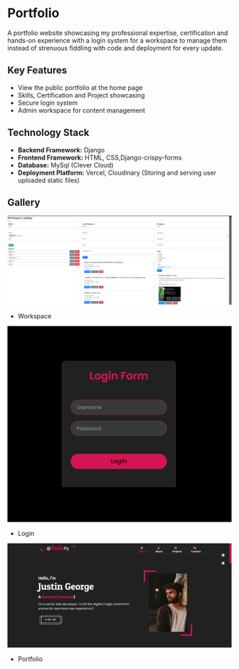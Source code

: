# Portfolio
A portfolio website showcasing my professional expertise, certification and hands-on experience with a login system for a workspace to manage them instead of strenuous fiddling with code and deployment for every update.

## Key Features
- View the public portfolio at the home page
- Skills, Certification and Project showcasing
- Secure login system
- Admin workspace for content management

## Technology Stack
- **Backend Framework:** Django 
- **Frontend Framework:** HTML, CSS,Django-crispy-forms
- **Database:** MySql (Clever Cloud) 
- **Deployment Platform:** Vercel, Cloudinary (Storing and serving user uploaded static files)

## Gallery
![Workspace](workspace.png)
- Workspace

![Login](login.png)
- Login

![Home](home.png)
- Portfolio
